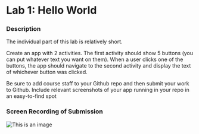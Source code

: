 # Lab 1: Hello World

### Description

The individual part of this lab is relatively short.

Create an app with 2 activities.  The first activity should show 5 buttons (you can put whatever text you want on them).  When a user clicks one of the buttons, the app should navigate to the second activity and display the text of whichever button was clicked.

Be sure to add course staff to your Github repo and then submit your work to Github.  Include relevant screenshots of your app running in your repo in an easy-to-find spot

### Screen Recording of Submission
![This is an image](https://github.com/j2695203/MSD6018Repo/blob/3b0b3a1ddd60b05a431c3f027d4faa19e801989b/Lab1/ScreenRecording.gif)
